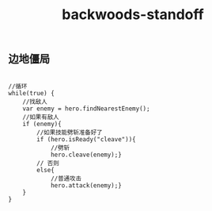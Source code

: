 ﻿---
layout: default
title: backwoods-standoff
---
## 边地僵局
```

//循环
while(true) {
    //找敌人
    var enemy = hero.findNearestEnemy();
    //如果有敌人
    if (enemy){
        //如果技能劈斩准备好了
        if (hero.isReady("cleave")){
            //劈斩
            hero.cleave(enemy);}
        // 否则
        else{
            //普通攻击
            hero.attack(enemy);}
    }
}

```
